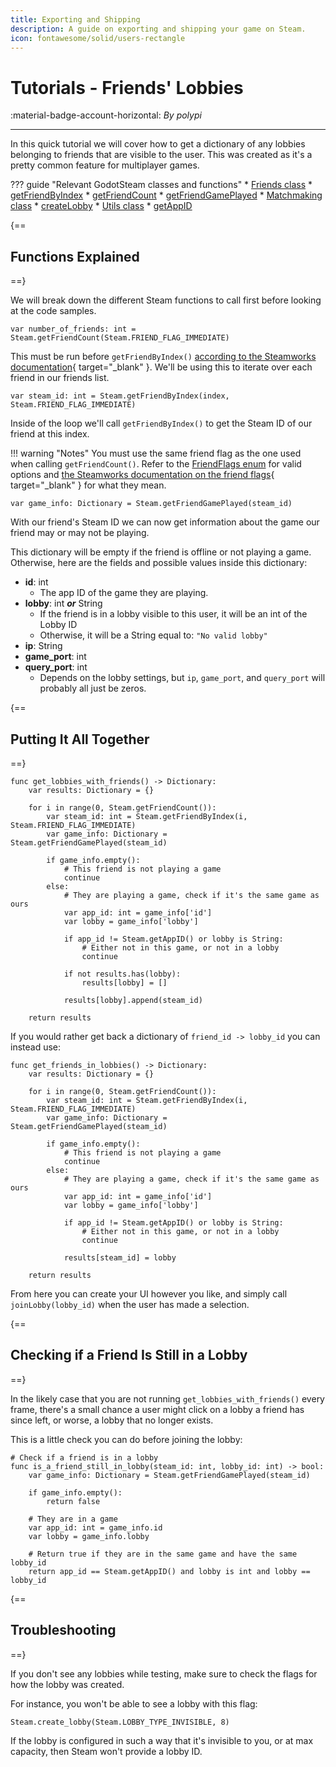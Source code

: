 ```yaml
---
title: Exporting and Shipping
description: A guide on exporting and shipping your game on Steam.
icon: fontawesome/solid/users-rectangle
---
```


# Tutorials - Friends' Lobbies
:material-badge-account-horizontal: _By polypi_

---

In this quick tutorial we will cover how to get a dictionary of any lobbies belonging to friends that are visible to the user. This was created as it's a pretty common feature for multiplayer games.

??? guide "Relevant GodotSteam classes and functions"
	* [Friends class](../classes/friends.md)
		* [getFriendByIndex](../classes/friends.md#getfriendbyindex)
		* [getFriendCount](../classes/friends.md#getfriendcount)
		* [getFriendGamePlayed](../classes/friends.md#getfriendgameplayed)
	* [Matchmaking class](../classes/matchmaking.md)
		* [createLobby](../classes/matchmaking.md#createlobby)
	* [Utils class](../classes/utils.md)
		* [getAppID](../classes/utils.md#getappid)

{==
## Functions Explained
==}

We will break down the different Steam functions to call first before looking at the code samples.

```gdscript
var number_of_friends: int = Steam.getFriendCount(Steam.FRIEND_FLAG_IMMEDIATE)
```

This must be run before `getFriendByIndex()` [according to the Steamworks documentation](https://partner.steamgames.com/doc/api/ISteamFriends#GetFriendByIndex){ target="\_blank" }. We'll be using this to iterate over each friend in our friends list.

```gdscript
var steam_id: int = Steam.getFriendByIndex(index, Steam.FRIEND_FLAG_IMMEDIATE)
```

Inside of the loop we'll call `getFriendByIndex()` to get the Steam ID of our friend at this index.

!!! warning "Notes"
	You must use the same friend flag as the one used when calling `getFriendCount()`. Refer to the [FriendFlags enum](../classes/friends.md#friendflags) for valid options and [the Steamworks documentation on the friend flags](https://partner.steamgames.com/doc/api/ISteamFriends#EFriendFlags){ target="\_blank" } for what they mean.

```gdscript
var game_info: Dictionary = Steam.getFriendGamePlayed(steam_id)
```

With our friend's Steam ID we can now get information about the game our friend may or may not be playing.

This dictionary will be empty if the friend is offline or not playing a game. Otherwise, here are the fields and possible values inside this dictionary:

- **id**: int
	- The app ID of the game they are playing.
- **lobby**: int ***or*** String
	- If the friend is in a lobby visible to this user, it will be an int of the Lobby ID
	- Otherwise, it will be a String equal to: `"No valid lobby"`
- **ip**: String
- **game_port**: int
- **query_port**: int
	- Depends on the lobby settings, but `ip`, `game_port`, and `query_port` will probably all just be zeros.

{==
## Putting It All Together
==}

```gdscript
func get_lobbies_with_friends() -> Dictionary:
	var results: Dictionary = {}

	for i in range(0, Steam.getFriendCount()):
		var steam_id: int = Steam.getFriendByIndex(i, Steam.FRIEND_FLAG_IMMEDIATE)
		var game_info: Dictionary = Steam.getFriendGamePlayed(steam_id)

		if game_info.empty():
			# This friend is not playing a game
			continue
		else:
			# They are playing a game, check if it's the same game as ours
			var app_id: int = game_info['id']
			var lobby = game_info['lobby']
			
			if app_id != Steam.getAppID() or lobby is String:
				# Either not in this game, or not in a lobby
				continue

			if not results.has(lobby):
				results[lobby] = []

			results[lobby].append(steam_id)

	return results
```

If you would rather get back a dictionary of `friend_id -> lobby_id` you can instead use:

```gdscript
func get_friends_in_lobbies() -> Dictionary:
	var results: Dictionary = {}

	for i in range(0, Steam.getFriendCount()):
		var steam_id: int = Steam.getFriendByIndex(i, Steam.FRIEND_FLAG_IMMEDIATE)
		var game_info: Dictionary = Steam.getFriendGamePlayed(steam_id)

		if game_info.empty():
			# This friend is not playing a game
			continue
		else:
			# They are playing a game, check if it's the same game as ours
			var app_id: int = game_info['id']
			var lobby = game_info['lobby']

			if app_id != Steam.getAppID() or lobby is String:
				# Either not in this game, or not in a lobby
				continue

			results[steam_id] = lobby

	return results
```

From here you can create your UI however you like, and simply call `joinLobby(lobby_id)` when the user has made a selection.

{==
## Checking if a Friend Is Still in a Lobby
==}

In the likely case that you are not running `get_lobbies_with_friends()` every frame, there's a small chance a user might click on a lobby a friend has since left, or worse, a lobby that no longer exists.

This is a little check you can do before joining the lobby:

```gdscript
# Check if a friend is in a lobby
func is_a_friend_still_in_lobby(steam_id: int, lobby_id: int) -> bool:
	var game_info: Dictionary = Steam.getFriendGamePlayed(steam_id)
	
	if game_info.empty():
		return false

	# They are in a game
	var app_id: int = game_info.id
	var lobby = game_info.lobby

	# Return true if they are in the same game and have the same lobby_id
	return app_id == Steam.getAppID() and lobby is int and lobby == lobby_id
```

{==
## Troubleshooting
==}

If you don't see any lobbies while testing, make sure to check the flags for how the lobby was created.

For instance, you won't be able to see a lobby with this flag:

```gdscript
Steam.create_lobby(Steam.LOBBY_TYPE_INVISIBLE, 8)
```

If the lobby is configured in such a way that it's invisible to you, or at max capacity, then Steam won't provide a lobby ID.
